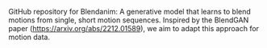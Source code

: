 GitHub repository for Blendanim: A generative model that learns to blend motions from single, short motion sequences.
Inspired by the BlendGAN paper (https://arxiv.org/abs/2212.01589), we aim to adapt this approach for motion data.
